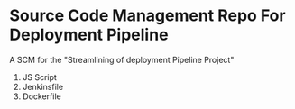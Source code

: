 # Source Code Management Repo For Deployment Pipeline
A SCM for the "Streamlining of deployment Pipeline Project"
1. JS Script
2. Jenkinsfile
3. Dockerfile

